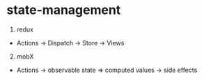 ﻿# state-management

1. redux
  - Actions -> Dispatch -> Store -> Views 
2. mobX
  - Actions -> observable state => computed values -> side effects
